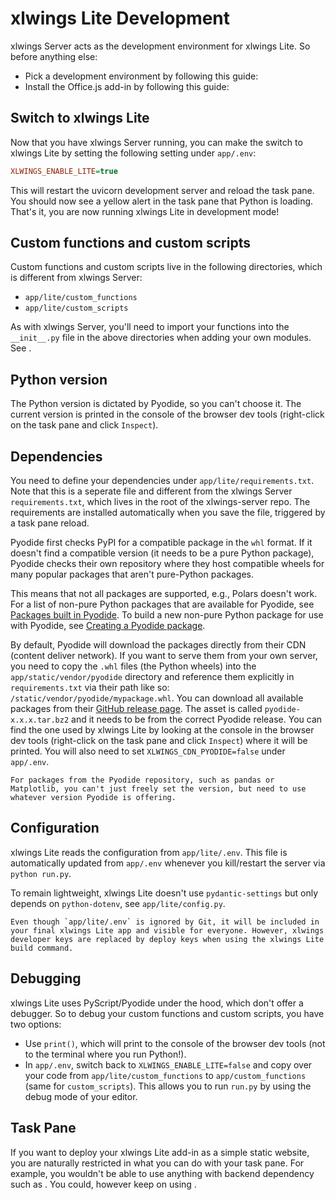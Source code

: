 # xlwings Lite Development

xlwings Server acts as the development environment for xlwings Lite. So before anything else:

- Pick a development environment by following this guide: [](index_development_environment.md)
- Install the Office.js add-in by following this guide: [](install_officejs_addin.md#sideloading)

## Switch to xlwings Lite

Now that you have xlwings Server running, you can make the switch to xlwings Lite by setting the following setting under `app/.env`:

```ini
XLWINGS_ENABLE_LITE=true
```

This will restart the uvicorn development server and reload the task pane. You should now see a yellow alert in the task pane that Python is loading. That's it, you are now running xlwings Lite in development mode!

## Custom functions and custom scripts

Custom functions and custom scripts live in the following directories, which is different from xlwings Server:

- `app/lite/custom_functions`
- `app/lite/custom_scripts`

As with xlwings Server, you'll need to import your functions into the `__init__.py` file in the above directories when adding your own modules. See [](custom_functions.md#adding-new-custom-functions).

## Python version

The Python version is dictated by Pyodide, so you can't choose it. The current version is printed in the console of the browser dev tools (right-click on the task pane and click `Inspect`).

## Dependencies

You need to define your dependencies under `app/lite/requirements.txt`. Note that this is a seperate file and different from the xlwings Server `requirements.txt`, which lives in the root of the xlwings-server repo. The requirements are installed automatically when you save the file, triggered by a task pane reload.

Pyodide first checks PyPI for a compatible package in the `whl` format. If it doesn't find a compatible version (it needs to be a pure Python package), Pyodide checks their own repository where they host compatible wheels for many popular packages that aren't pure-Python packages.

This means that not all packages are supported, e.g., Polars doesn't work. For a list of non-pure Python packages that are available for Pyodide, see [Packages built in Pyodide](https://pyodide.org/en/stable/usage/packages-in-pyodide.html). To build a new non-pure Python package for use with Pyodide, see [Creating a Pyodide package](https://pyodide.org/en/stable/development/new-packages.html).

By default, Pyodide will download the packages directly from their CDN (content deliver network). If you want to serve them from your own server, you need to copy the `.whl` files (the Python wheels) into the `app/static/vendor/pyodide` directory and reference them explicitly in `requirements.txt` via their path like so: `/static/vendor/pyodide/mypackage.whl`. You can download all available packages from their [GitHub release page](https://github.com/pyodide/pyodide/releases). The asset is called `pyodide-x.x.x.tar.bz2` and it needs to be from the correct Pyodide release. You can find the one used by xlwings Lite by looking at the console in the browser dev tools (right-click on the task pane and click `Inspect`) where it will be printed. You will also need to set `XLWINGS_CDN_PYODIDE=false` under `app/.env`.

```{note}
For packages from the Pyodide repository, such as pandas or Matplotlib, you can't just freely set the version, but need to use whatever version Pyodide is offering.
```

## Configuration

xlwings Lite reads the configuration from `app/lite/.env`. This file is automatically updated from `app/.env` whenever you kill/restart the server via `python run.py`.

To remain lightweight, xlwings Lite doesn't use `pydantic-settings` but only depends on `python-dotenv`, see `app/lite/config.py`.

```{note}
Even though `app/lite/.env` is ignored by Git, it will be included in your final xlwings Lite app and visible for everyone. However, xlwings developer keys are replaced by deploy keys when using the xlwings Lite build command.
```

## Debugging

xlwings Lite uses PyScript/Pyodide under the hood, which don't offer a debugger. So to debug your custom functions and custom scripts, you have two options:

- Use `print()`, which will print to the console of the browser dev tools (not to the terminal where you run Python!).
- In `app/.env`, switch back to `XLWINGS_ENABLE_LITE=false` and copy over your code from `app/lite/custom_functions` to `app/custom_functions` (same for `custom_scripts`). This allows you to run `run.py` by using the debug mode of your editor.

## Task Pane

If you want to deploy your xlwings Lite add-in as a simple static website, you are naturally restricted in what you can do with your task pane. For example, you wouldn't be able to use anything with backend dependency such as [](htmx.md). You could, however keep on using [](alpinejs).
